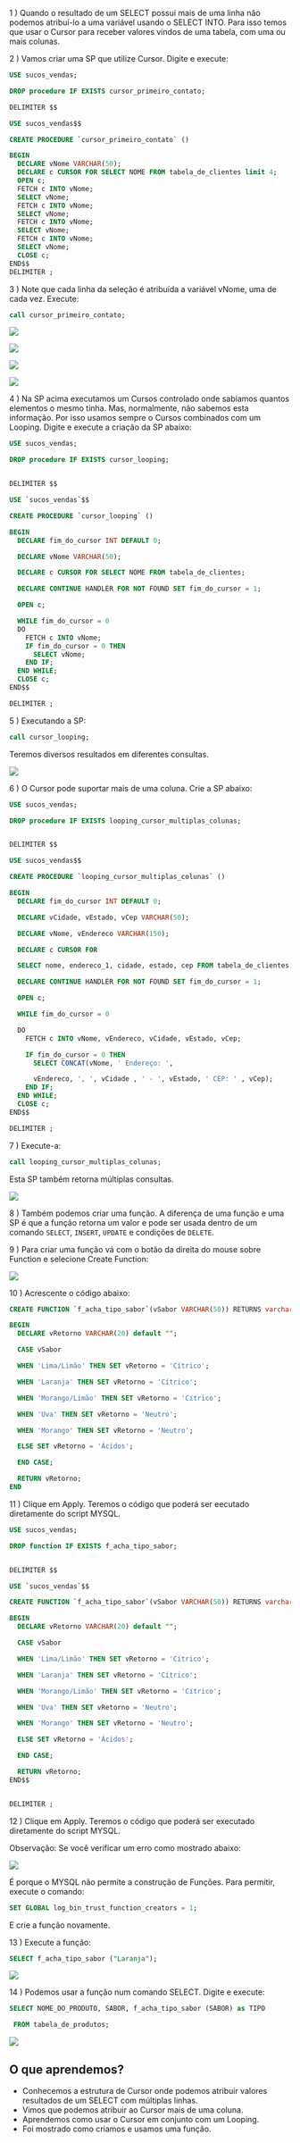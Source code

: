 1 ) Quando o resultado de um SELECT possui mais de uma linha não podemos atribuí-lo a uma variável usando o SELECT INTO. Para isso temos que usar o Cursor para receber valores vindos de uma tabela, com uma ou mais colunas.

2 ) Vamos criar uma SP que utilize Cursor. Digite e execute:
````sql
USE sucos_vendas;

DROP procedure IF EXISTS cursor_primeiro_contato;

DELIMITER $$

USE sucos_vendas$$

CREATE PROCEDURE `cursor_primeiro_contato` ()

BEGIN
  DECLARE vNome VARCHAR(50);
  DECLARE c CURSOR FOR SELECT NOME FROM tabela_de_clientes limit 4;
  OPEN c;
  FETCH c INTO vNome;
  SELECT vNome;
  FETCH c INTO vNome;
  SELECT vNome;
  FETCH c INTO vNome;
  SELECT vNome;
  FETCH c INTO vNome;
  SELECT vNome;
  CLOSE c;
END$$
DELIMITER ;
````

3 ) Note que cada linha da seleção é atribuída a variável vNome, uma de cada vez. Execute:
````sql
call cursor_primeiro_contato;
````
![](https://cdn3.gnarususercontent.com.br/1223-mysqlproceduresefuncions/05/1.png)

![](https://cdn3.gnarususercontent.com.br/1223-mysqlproceduresefuncions/05/2.png)

![](https://cdn3.gnarususercontent.com.br/1223-mysqlproceduresefuncions/05/3.png)

![](https://cdn3.gnarususercontent.com.br/1223-mysqlproceduresefuncions/05/4.png)

4 ) Na SP acima executamos um Cursos controlado onde sabíamos quantos elementos o mesmo tinha. Mas, normalmente, não sabemos esta informação. Por isso usamos sempre o Cursos combinados com um Looping. Digite e execute a criação da SP abaixo:
````sql
USE sucos_vendas;

DROP procedure IF EXISTS cursor_looping;


DELIMITER $$

USE `sucos_vendas`$$

CREATE PROCEDURE `cursor_looping` ()

BEGIN
  DECLARE fim_do_cursor INT DEFAULT 0;

  DECLARE vNome VARCHAR(50);

  DECLARE c CURSOR FOR SELECT NOME FROM tabela_de_clientes;

  DECLARE CONTINUE HANDLER FOR NOT FOUND SET fim_do_cursor = 1;

  OPEN c;

  WHILE fim_do_cursor = 0
  DO
    FETCH c INTO vNome;
    IF fim_do_cursor = 0 THEN
      SELECT vNome;
    END IF;
  END WHILE;
  CLOSE c;
END$$

DELIMITER ;
````

5 ) Executando a SP:
````sql
call cursor_looping;
````

Teremos diversos resultados em diferentes consultas.

![](https://cdn3.gnarususercontent.com.br/1223-mysqlproceduresefuncions/05/5.png)

6 ) O Cursor pode suportar mais de uma coluna. Crie a SP abaixo:
````sql
USE sucos_vendas;

DROP procedure IF EXISTS looping_cursor_multiplas_colunas;


DELIMITER $$

USE sucos_vendas$$

CREATE PROCEDURE `looping_cursor_multiplas_colunas` ()

BEGIN
  DECLARE fim_do_cursor INT DEFAULT 0;

  DECLARE vCidade, vEstado, vCep VARCHAR(50);

  DECLARE vNome, vEndereco VARCHAR(150);

  DECLARE c CURSOR FOR

  SELECT nome, endereco_1, cidade, estado, cep FROM tabela_de_clientes;

  DECLARE CONTINUE HANDLER FOR NOT FOUND SET fim_do_cursor = 1;

  OPEN c;

  WHILE fim_do_cursor = 0

  DO
    FETCH c INTO vNome, vEndereco, vCidade, vEstado, vCep;

    IF fim_do_cursor = 0 THEN
      SELECT CONCAT(vNome, ' Endereço: ',

      vEndereco, ', ', vCidade , ' - ', vEstado, ' CEP: ' , vCep);
    END IF;
  END WHILE;
  CLOSE c;
END$$

DELIMITER ;
````

7 ) Execute-a:
````sql
call looping_cursor_multiplas_colunas;
````

Esta SP também retorna múltiplas consultas.

![](https://cdn3.gnarususercontent.com.br/1223-mysqlproceduresefuncions/05/6.png)

8 ) Também podemos criar uma função. A diferença de uma função e uma SP é que a função retorna um valor e pode ser usada dentro de um comando <code>SELECT</code>, <code>INSERT</code>, <code>UPDATE</code> e condições de <code>DELETE</code>.

9 ) Para criar uma função vá com o botão da direita do mouse sobre Function e selecione Create Function:

![](https://cdn3.gnarususercontent.com.br/1223-mysqlproceduresefuncions/05/7.png)

10 ) Acrescente o código abaixo:
````sql
CREATE FUNCTION `f_acha_tipo_sabor`(vSabor VARCHAR(50)) RETURNS varchar(20) CHARSET utf8mb4

BEGIN
  DECLARE vRetorno VARCHAR(20) default "";

  CASE vSabor

  WHEN 'Lima/Limão' THEN SET vRetorno = 'Cítrico';

  WHEN 'Laranja' THEN SET vRetorno = 'Cítrico';

  WHEN 'Morango/Limão' THEN SET vRetorno = 'Cítrico';

  WHEN 'Uva' THEN SET vRetorno = 'Neutro';

  WHEN 'Morango' THEN SET vRetorno = 'Neutro';

  ELSE SET vRetorno = 'Ácidos';

  END CASE;

  RETURN vRetorno;
END
````

11 ) Clique em Apply. Teremos o código que poderá ser eecutado diretamente do script MYSQL.
````sql
USE sucos_vendas;

DROP function IF EXISTS f_acha_tipo_sabor;


DELIMITER $$

USE `sucos_vendas`$$

CREATE FUNCTION `f_acha_tipo_sabor`(vSabor VARCHAR(50)) RETURNS varchar(20) CHARSET utf8mb4

BEGIN
  DECLARE vRetorno VARCHAR(20) default "";

  CASE vSabor

  WHEN 'Lima/Limão' THEN SET vRetorno = 'Cítrico';

  WHEN 'Laranja' THEN SET vRetorno = 'Cítrico';

  WHEN 'Morango/Limão' THEN SET vRetorno = 'Cítrico';

  WHEN 'Uva' THEN SET vRetorno = 'Neutro';

  WHEN 'Morango' THEN SET vRetorno = 'Neutro';

  ELSE SET vRetorno = 'Ácidos';

  END CASE;

  RETURN vRetorno;
END$$


DELIMITER ;
````

12 ) Clique em Apply. Teremos o código que poderá ser executado diretamente do script MYSQL.

Observação: Se você verificar um erro como mostrado abaixo:

![](https://cdn3.gnarususercontent.com.br/1223-mysqlproceduresefuncions/05/8.png)

É porque o MYSQL não permite a construção de Funções. Para permitir, execute o comando:
````sql
SET GLOBAL log_bin_trust_function_creators = 1;
````

E crie a função novamente.

13 ) Execute a função:
````sql
SELECT f_acha_tipo_sabor ("Laranja");
````
![](https://cdn3.gnarususercontent.com.br/1223-mysqlproceduresefuncions/05/9.png)

14 ) Podemos usar a função num comando SELECT. Digite e execute:
````sql
SELECT NOME_DO_PRODUTO, SABOR, f_acha_tipo_sabor (SABOR) as TIPO

 FROM tabela_de_produtos;
````
![](https://cdn3.gnarususercontent.com.br/1223-mysqlproceduresefuncions/05/10.png)


## O que aprendemos?

- Conhecemos a estrutura de Cursor onde podemos atribuir valores resultados de um SELECT com múltiplas linhas.
- Vimos que podemos atribuir ao Cursor mais de uma coluna.
- Aprendemos como usar o Cursor em conjunto com um Looping.
- Foi mostrado como criamos e usamos uma função.